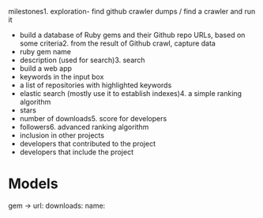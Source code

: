 milestones1. exploration- find github crawler dumps / find a crawler and run it
- build a database of Ruby gems and their Github repo URLs, based on some criteria2. from the result of Github crawl, capture data
 - ruby gem name
 - description (used for search)3.  search
 - build a web app
 - keywords in the input box
 - a list of repositories with highlighted keywords
 - elastic search (mostly use it to establish indexes)4. a simple ranking algorithm
 - stars
 - number of downloads5. score for developers
 - followers6. advanced ranking algorithm
 - inclusion in other projects
 - developers that contributed to the project
 - developers that include the project

# Models
gem -> 
  url:
  downloads:
  name: 
